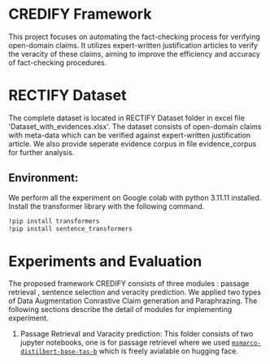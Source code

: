 # CREDIFY Framework
This project focuses on automating the fact-checking process for verifying open-domain claims. It utilizes expert-written justification articles to verify the veracity of these claims, aiming to improve the efficiency and accuracy of fact-checking procedures.

# RECTIFY Dataset
The complete dataset is located in RECTIFY Dataset folder in excel file 'Dataset_with_evidences.xlsx'. The dataset consists of open-domain claims with meta-data which can be verified against expert-written justification article. We also provide seperate evidence corpus in file evidence_corpus for further analysis.

## Environment:
We perform all the experiment on Google colab with python 3.11.11 installed. Install the transformer library with the following command.
```bash 
!pip install transformers 
!pip install sentence_transformers
```

# Experiments and Evaluation
The proposed framework CREDIFY consists of three modules : passage retrieval , sentence selection and veracity prediction. We applied two types of Data Augmentation Conrastive Claim generation and Paraphrazing. The following sections describe the detail of modules for implementing experiment.

1. Passage Retrieval and Varacity prediction: This folder consists of two jupyter notebooks, one is for passage retrievel where we used [`msmarco-distilbert-base-tas-b`](https://huggingface.co/sentence-transformers/msmarco-distilbert-base-tas-b) which is freely avialable on hugging face.